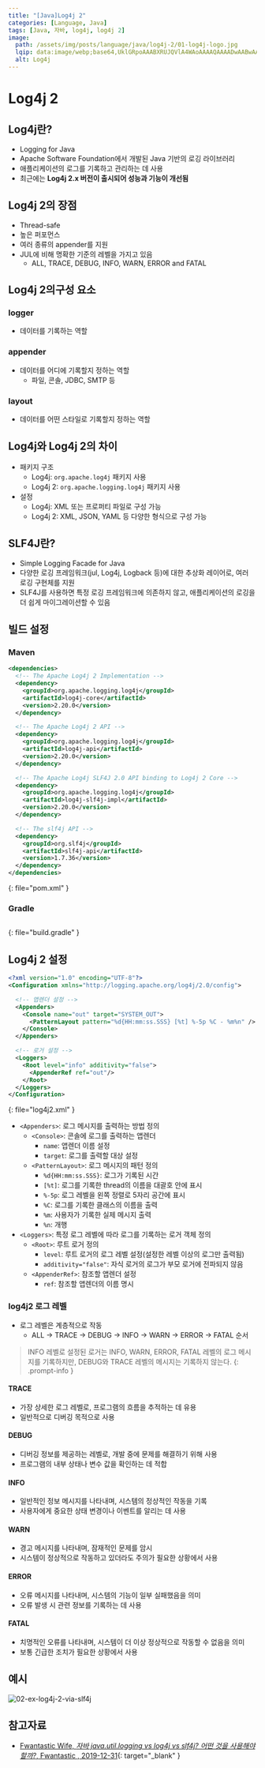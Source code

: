 ```yaml
---
title: "[Java]Log4j 2"
categories: [Language, Java]
tags: [Java, 자바, log4j, log4j 2]
image:
  path: /assets/img/posts/language/java/log4j-2/01-log4j-logo.jpg
  lqip: data:image/webp;base64,UklGRpoAAABXRUJQVlA4WAoAAAAQAAAADwAABwAAQUxQSDIAAAARL0AmbZurmr57yyIiqE8oiG0bejIYEQTgqiDA9vqnsUSI6H+oAERp2HZ65qP/VIAWAFZQOCBCAAAA8AEAnQEqEAAIAAVAfCWkAALp8sF8rgRgAP7o9FDvMCkMde9PK7euH5M1m6VWoDXf2FkP3BqV0ZYbO6NA/VFIAAAA
  alt: Log4j
---
```


# Log4j 2

## Log4j란?

- Logging for Java
- Apache Software Foundation에서 개발된 Java 기반의 로깅 라이브러리
- 애플리케이션의 로그를 기록하고 관리하는 데 사용
- 최근에는 **Log4j 2.x 버전이 출시되어 성능과 기능이 개선됨**

## Log4j 2의 장점

- Thread-safe
- 높은 퍼포먼스
- 여러 종류의 appender를 지원
- JUL에 비해 명확한 기준의 레벨을 가지고 있음
  + ALL, TRACE, DEBUG, INFO, WARN, ERROR and FATAL

## Log4j 2의구성 요소

### logger

- 데이터를 기록하는 역할

### appender

- 데이터를 어디에 기록할지 정하는 역할
  + 파일, 콘솔, JDBC, SMTP 등

### layout

- 데이터를 어떤 스타일로 기록할지 정하는 역할

## Log4j와 Log4j 2의 차이

- 패키지 구조
  + Log4j: `org.apache.log4j` 패키지 사용
  + Log4j 2: `org.apache.logging.log4j` 패키지 사용
- 설정
  + Log4j: XML 또는 프로퍼티 파일로 구성 가능
  + Log4j 2: XML, JSON, YAML 등 다양한 형식으로 구성 가능

## SLF4J란?

- Simple Logging Facade for Java
- 다양한 로깅 프레임워크(jul, Log4j, Logback 등)에 대한 추상화 레이어로, 여러 로깅 구현체를 지원
- SLF4J를 사용하면 특정 로깅 프레임워크에 의존하지 않고, 애플리케이션의 로깅을 더 쉽게 마이그레이션할 수 있음

## 빌드 설정

### Maven

```xml
<dependencies>
  <!-- The Apache Log4j 2 Implementation -->
  <dependency>
    <groupId>org.apache.logging.log4j</groupId>
    <artifactId>log4j-core</artifactId>
    <version>2.20.0</version>
  </dependency>

  <!-- The Apache Log4j 2 API -->
  <dependency>
    <groupId>org.apache.logging.log4j</groupId>
    <artifactId>log4j-api</artifactId>
    <version>2.20.0</version>
  </dependency>

  <!-- The Apache Log4j SLF4J 2.0 API binding to Log4j 2 Core -->
  <dependency>
    <groupId>org.apache.logging.log4j</groupId>
    <artifactId>log4j-slf4j-impl</artifactId>
    <version>2.20.0</version>
  </dependency>

  <!-- The slf4j API -->
  <dependency>
    <groupId>org.slf4j</groupId>
    <artifactId>slf4j-api</artifactId>
    <version>1.7.36</version>
  </dependency>
</dependencies>
```
{: file="pom.xml" }

### Gradle

```groovy

```
{: file="build.gradle" }

## Log4j 2 설정

```xml
<?xml version="1.0" encoding="UTF-8"?>
<Configuration xmlns="http://logging.apache.org/log4j/2.0/config">

  <!-- 앱렌더 설정 -->
  <Appenders>
    <Console name="out" target="SYSTEM_OUT">
      <PatternLayout pattern="%d{HH:mm:ss.SSS} [%t] %-5p %C - %m%n" />
    </Console>
  </Appenders>

  <!-- 로거 설정 -->
  <Loggers>
    <Root level="info" additivity="false">
      <AppenderRef ref="out"/>
    </Root>
  </Loggers>
</Configuration>
```
{: file="log4j2.xml" }

- `<Appenders>`: 로그 메시지를 출력하는 방법 정의
  + `<Console>`: 콘솔에 로그를 출력하는 앱렌더
    * `name`: 앱렌더 이름 설정
    * `target`: 로그를 출력할 대상 설정
  + `<PatternLayout>`: 로그 메시지의 패턴 정의
    * `%d{HH:mm:ss.SSS}`: 로그가 기록된 시간
    * `[%t]`: 로그를 기록한 thread의 이름을 대괄호 안에 표시
    * `%-5p`: 로그 레벨을 왼쪽 정렬로 5자리 공간에 표시
    * `%C`: 로그를 기록한 클래스의 이름을 출력
    * `%m`: 사용자가 기록한 실제 메시지 출력
    * `%n`: 개행
- `<Loggers>`: 특정 로그 레벨에 따라 로그를 기록하는 로거 객체 정의
  + `<Root>`: 루트 로거 정의
    * `level`: 루트 로거의 로그 레벨 설정(설정한 레벨 이상의 로그만 출력됨)
    * `additivity="false"`: 자식 로거의 로그가 부모 로거에 전파되지 않음
  + `<AppenderRef>`: 참조할 앱렌더 설정
    * `ref`: 참조할 앱렌더의 이름 명시

### log4j2 로그 레벨

- 로그 레벨은 계층적으로 작동
  + ALL → TRACE → DEBUG → INFO → WARN → ERROR → FATAL 순서

> INFO 레벨로 설정된 로거는 INFO, WARN, ERROR, FATAL 레벨의 로그 메시지를 기록하지만, DEBUG와 TRACE 레벨의 메시지는 기록하지 않는다.
{: .prompt-info }

#### TRACE

- 가장 상세한 로그 레벨로, 프로그램의 흐름을 추적하는 데 유용
- 일반적으로 디버깅 목적으로 사용

#### DEBUG

- 디버깅 정보를 제공하는 레벨로, 개발 중에 문제를 해결하기 위해 사용
- 프로그램의 내부 상태나 변수 값을 확인하는 데 적합

#### INFO

- 일반적인 정보 메시지를 나타내며, 시스템의 정상적인 작동을 기록
- 사용자에게 중요한 상태 변경이나 이벤트를 알리는 데 사용

#### WARN

- 경고 메시지를 나타내며, 잠재적인 문제를 암시
- 시스템이 정상적으로 작동하고 있더라도 주의가 필요한 상황에서 사용

#### ERROR

- 오류 메시지를 나타내며, 시스템의 기능이 일부 실패했음을 의미
- 오류 발생 시 관련 정보를 기록하는 데 사용

#### FATAL

- 치명적인 오류를 나타내며, 시스템이 더 이상 정상적으로 작동할 수 없음을 의미
- 보통 긴급한 조치가 필요한 상황에서 사용

## 예시

![02-ex-log4j-2-via-slf4j](/assets/img/posts/language/java/log4j-2/02-ex-log4j-2-via-slf4j.jpg)

## 참고자료

- [Fwantastic Wife, *자바 java.util.logging vs log4j vs slf4j? 어떤 것을 사용해야 할까?*, Fwantastic
, 2019-12-31](https://www.fwantastic.com/2019/12/javautillogging-vs-log4j-vs-slf4j.html){: target="_blank" }